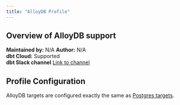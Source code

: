 ```yaml
---
title: "AlloyDB Profile"
---
```


## Overview of AlloyDB support
**Maintained by:** N/A
**Author:** N/A    
**dbt Cloud:** Supported       
**dbt Slack channel** [Link to channel](https://getdbt.slack.com/archives/C0172G2E273)      

## Profile Configuration

AlloyDB targets are configured exactly the same as [Postgres targets](postgres-profile.md#profile-configuration).